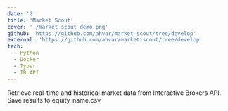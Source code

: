 ```yaml
---
date: '2'
title: 'Market Scout'
cover: './market_scout_demo.png'
github: 'https://github.com/ahvar/market-scout/tree/develop'
external: 'https://github.com/ahvar/market-scout/tree/develop'
tech:
  - Python
  - Docker
  - Typer
  - IB API
---
```


Retrieve real-time and historical market data from Interactive Brokers API. Save results to equity_name.csv
